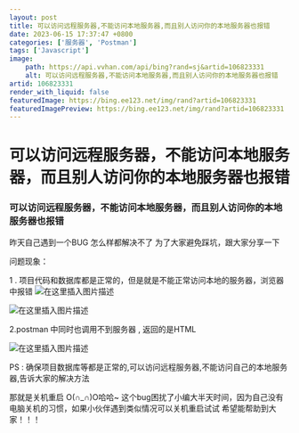 ```yaml
---
layout: post
title: 可以访问远程服务器,不能访问本地服务器,而且别人访问你的本地服务器也报错
date: 2023-06-15 17:37:47 +0800
categories: ['服务器', 'Postman']
tags: ['Javascript']
image:
    path: https://api.vvhan.com/api/bing?rand=sj&artid=106823331
    alt: 可以访问远程服务器,不能访问本地服务器,而且别人访问你的本地服务器也报错
artid: 106823331
render_with_liquid: false
featuredImage: https://bing.ee123.net/img/rand?artid=106823331
featuredImagePreview: https://bing.ee123.net/img/rand?artid=106823331
---
```


# 可以访问远程服务器，不能访问本地服务器，而且别人访问你的本地服务器也报错

### 可以访问远程服务器，不能访问本地服务器，而且别人访问你的本地服务器也报错

昨天自己遇到一个BUG 怎么样都解决不了 为了大家避免踩坑，跟大家分享一下
  
问题现象：
  
1 . 项目代码和数据库都是正常的，但是就是不能正常访问本地的服务器，浏览器中报错
![在这里插入图片描述](https://i-blog.csdnimg.cn/blog_migrate/d43b4f177c9151b9a4055f497466003c.png#pic_center)
  
![在这里插入图片描述](https://i-blog.csdnimg.cn/blog_migrate/e7bec18cbd4c242790c288846ba05e13.png#pic_center)
  
2.postman 中同时也调用不到服务器 , 返回的是HTML
  
![在这里插入图片描述](https://i-blog.csdnimg.cn/blog_migrate/addd54a4117927141896b01ecba08ddb.png#pic_center)
  
PS : 确保项目数据库等都是正常的,可以访问远程服务器,不能访问自己的本地服务器,告诉大家的解决方法
  
那就是关机重启 O(∩\_∩)O哈哈~ 这个bug困扰了小编大半天时间，因为自己没有电脑关机的习惯，如果小伙伴遇到类似情况可以关机重启试试 希望能帮助到大家！！！